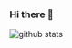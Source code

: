 ### Hi there 👋

<!--
**AgentDS/AgentDS** is a ✨ _special_ ✨ repository because its `README.md` (this file) appears on your GitHub profile.

Here are some ideas to get you started:

- 🔭 I’m currently working on ...
- 🌱 I’m currently learning ...
- 👯 I’m looking to collaborate on ...
- 🤔 I’m looking for help with ...
- 💬 Ask me about ...
- 📫 How to reach me: ...
- 😄 Pronouns: ...
- ⚡ Fun fact: ...
-->
<img align="center" src="https://github-readme-stats-one-bice.vercel.app/api?username=AGENTDS&show_icons=true&theme=prussian&role=OWNER,ORGANIZATION_MEMBER,COLLABORATOR" alt="github stats">
